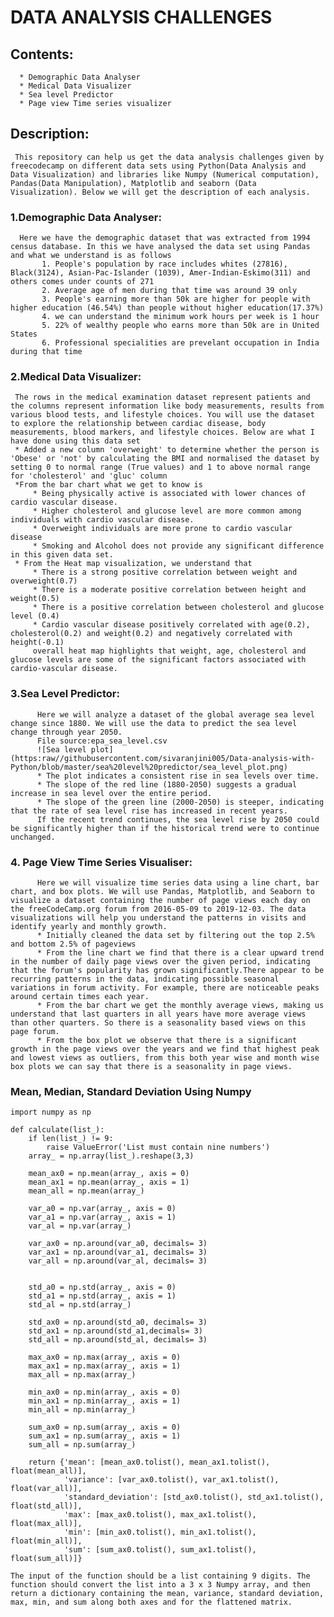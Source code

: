 # **DATA ANALYSIS CHALLENGES**
## Contents:
      * Demographic Data Analyser
      * Medical Data Visualizer
      * Sea level Predictor
      * Page view Time series visualizer
## Description:
     This repository can help us get the data analysis challenges given by freecodecamp on different data sets using Python(Data Analysis and Data Visualization) and libraries like Numpy (Numerical computation), Pandas(Data Manipulation), Matplotlib and seaborn (Data Visualization). Below we will get the description of each analysis.
 ### 1.Demographic Data Analyser:
      Here we have the demographic dataset that was extracted from 1994 census database. In this we have analysed the data set using Pandas and what we understand is as follows
           1. People's population by race includes whites (27816), Black(3124), Asian-Pac-Islander (1039), Amer-Indian-Eskimo(311) and others comes under counts of 271
           2. Average age of men during that time was around 39 only
           3. People's earning more than 50k are higher for people with higher education (46.54%) than people without higher education(17.37%)
           4. we can understand the minimum work hours per week is 1 hour
           5. 22% of wealthy people who earns more than 50k are in United States
           6. Professional specialities are prevelant occupation in India during that time
           
### 2.Medical Data Visualizer:
     The rows in the medical examination dataset represent patients and the columns represent information like body measurements, results from various blood tests, and lifestyle choices. You will use the dataset to explore the relationship between cardiac disease, body measurements, blood markers, and lifestyle choices. Below are what I have done using this data set
     * Added a new column 'overweight' to determine whether the person is 'Obese' or 'not' by calculating the BMI and normalised the dataset by setting 0 to normal range (True values) and 1 to above normal range for 'cholesterol' and 'gluc' column
     *From the bar chart what we get to know is 
         * Being physically active is associated with lower chances of cardio vascular disease.
         * Higher cholesterol and glucose level are more common among individuals with cardio vascular disease.
         * Overweight individuals are more prone to cardio vascular disease
         * Smoking and Alcohol does not provide any significant difference in this given data set.
     * From the Heat map visualization, we understand that
         * There is a strong positive correlation between weight and overweight(0.7)
         * There is a moderate positive correlation between height and weight(0.5)
         * There is a positive correlation between cholesterol and glucose level (0.4)
         * Cardio vascular disease positively correlated with age(0.2), cholesterol(0.2) and weight(0.2) and negatively correlated with height(-0.1)
         overall heat map highlights that weight, age, cholesterol and glucose levels are some of the significant factors associated with cardio-vascular disease.
### 3.Sea Level Predictor:
          Here we will analyze a dataset of the global average sea level change since 1880. We will use the data to predict the sea level change through year 2050.
          File source:epa_sea_level.csv
          ![Sea level plot](https:raw//githubusercontent.com/sivaranjini005/Data-analysis-with-Python/blob/master/sea%20level%20predictor/sea_level_plot.png)
          * The plot indicates a consistent rise in sea levels over time.
          * The slope of the red line (1880-2050) suggests a gradual increase in sea level over the entire period.
          * The slope of the green line (2000-2050) is steeper, indicating that the rate of sea level rise has increased in recent years.
          If the recent trend continues, the sea level rise by 2050 could be significantly higher than if the historical trend were to continue unchanged.
### 4. Page View Time Series Visualiser:
          Here we will visualize time series data using a line chart, bar chart, and box plots. We will use Pandas, Matplotlib, and Seaborn to visualize a dataset containing the number of page views each day on the freeCodeCamp.org forum from 2016-05-09 to 2019-12-03. The data visualizations will help you understand the patterns in visits and identify yearly and monthly growth.
          * Initially cleaned the data set by filtering out the top 2.5% and bottom 2.5% of pageviews 
          * From the line chart we find that there is a clear upward trend in the number of daily page views over the given period, indicating that the forum's popularity has grown significantly.There appear to be recurring patterns in the data, indicating possible seasonal variations in forum activity. For example, there are noticeable peaks around certain times each year.
          * From the bar chart we get the monthly average views, making us understand that last quarters in all years have more average views than other quarters. So there is a seasonality based views on this page forum.
          * From the box plot we observe that there is a significant growth in the page views over the years and we find that highest peak and lowest views as outliers, from this both year wise and month wise box plots we can say that there is a seasonality in page views.

### Mean, Median, Standard Deviation Using Numpy
```
import numpy as np

def calculate(list_):
    if len(list_) != 9:
        raise ValueError('List must contain nine numbers')
    array_ = np.array(list_).reshape(3,3)

    mean_ax0 = np.mean(array_, axis = 0)
    mean_ax1 = np.mean(array_, axis = 1)
    mean_all = np.mean(array_)

    var_a0 = np.var(array_, axis = 0)
    var_a1 = np.var(array_, axis = 1)
    var_al = np.var(array_)

    var_ax0 = np.around(var_a0, decimals= 3)
    var_ax1 = np.around(var_a1, decimals= 3)
    var_all = np.around(var_al, decimals= 3)


    std_a0 = np.std(array_, axis = 0)
    std_a1 = np.std(array_, axis = 1)
    std_al = np.std(array_)

    std_ax0 = np.around(std_a0, decimals= 3)
    std_ax1 = np.around(std_a1,decimals= 3)
    std_all = np.around(std_al, decimals= 3)

    max_ax0 = np.max(array_, axis = 0)
    max_ax1 = np.max(array_, axis = 1)
    max_all = np.max(array_)

    min_ax0 = np.min(array_, axis = 0)
    min_ax1 = np.min(array_, axis = 1)
    min_all = np.min(array_)

    sum_ax0 = np.sum(array_, axis = 0)
    sum_ax1 = np.sum(array_, axis = 1)
    sum_all = np.sum(array_)

    return {'mean': [mean_ax0.tolist(), mean_ax1.tolist(), float(mean_all)],
            'variance': [var_ax0.tolist(), var_ax1.tolist(), float(var_all)],
            'standard_deviation': [std_ax0.tolist(), std_ax1.tolist(), float(std_all)],
            'max': [max_ax0.tolist(), max_ax1.tolist(), float(max_all)],
            'min': [min_ax0.tolist(), min_ax1.tolist(), float(min_all)],
            'sum': [sum_ax0.tolist(), sum_ax1.tolist(), float(sum_all)]}
```

    The input of the function should be a list containing 9 digits. The function should convert the list into a 3 x 3 Numpy array, and then return a dictionary containing the mean, variance, standard deviation, max, min, and sum along both axes and for the flattened matrix.
           
           
      
        
        
     
